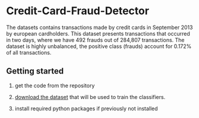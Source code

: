 # Credit-Card-Fraud-Detector
The datasets contains transactions made by credit cards in September 2013 by european cardholders.
This dataset presents transactions that occurred in two days, where we have 492 frauds out of 284,807 transactions. The dataset is highly unbalanced, the positive class (frauds) account for 0.172% of all transactions.

## Getting started

1. get the code from the repository

2. [download the dataset](https://www.kaggle.com/mlg-ulb/creditcardfraud) that will be used to train the classifiers.

3. install required python packages if previously not installed
